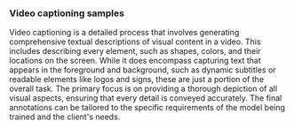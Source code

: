 ### Video captioning samples
Video captioning is a detailed process that involves generating comprehensive textual descriptions of visual content in a video. This includes describing every element, such as shapes, colors, and their locations on the screen. While it does encompass capturing text that appears in the foreground and background, such as dynamic subtitles or readable elements like logos and signs, these are just a portion of the overall task. The primary focus is on providing a thorough depiction of all visual aspects, ensuring that every detail is conveyed accurately. The final annotations can be tailored to the specific requirements of the model being trained and the client's needs.

